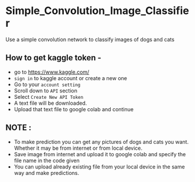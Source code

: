# Simple_Convolution_Image_Classifier
Use a simple convolution network to classify images of dogs and cats

## How to get kaggle token -
- go to https://www.kaggle.com/
- `sign in` to kaggle account or create a new one
- Go to your `account setting`
- Scroll down to `API` section
- Select `Create New API Token`
- A text file will be downloaded.
- Upload that text file to google colab and continue

## NOTE : 
- To make prediction you can get any pictures of dogs and cats you want. Whether it may be from internet or from local device.
- Save image from internet and upload it to google colab and specify the file name in the code given
- You can upload already existing file from your local device in the same way and make predictions.
